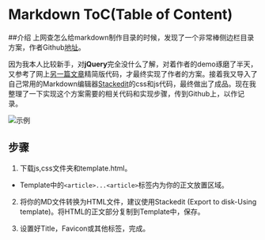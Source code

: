 
# Markdown ToC(Table of Content)

##介绍
上网查怎么给markdown制作目录的时候，发现了一个非常棒侧边栏目录方案，作者Github[地址](https://github.com/i5ting/i5ting_ztree_toc)。

因为我本人比较新手，对**jQuery**完全没什么了解，对着作者的demo琢磨了半天，又参考了网上[另一篇文章](http://www.jianshu.com/p/34c92cbd0aaf/)精简版代码，才最终实现了作者的方案。接着我又导入了自己常用的Markdown编辑器[Stackedit](https://stackedit.io/)的css和js代码，最终做出了成品。现在我整理了一下实现这个方案需要的相关代码和实现步骤，传到Github上，以作记录。

![示例](http://ww4.sinaimg.cn/bmiddle/6a02f707gw1esl9zvzhocg20c806djtw.gif)

## 步骤

1. 下载js,css文件夹和template.html。

 + Template中的<code>&lt;article\>...&lt;article></code>标签内为你的正文放置区域。

2. 将你的MD文件转换为HTML文件，建议使用Stackedit (Export to disk-Using template)。将HTML的正文部分复制到Template中，保存。

3. 设置好Title，Favicon或其他标签，完成。

